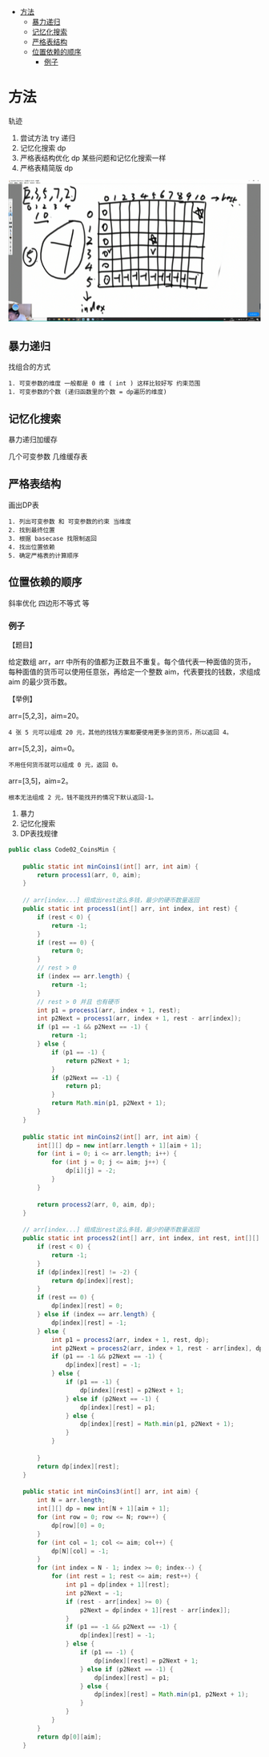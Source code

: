 - [方法](#方法)
	- [暴力递归](#暴力递归)
	- [记忆化搜索](#记忆化搜索)
	- [严格表结构](#严格表结构)
	- [位置依赖的顺序](#位置依赖的顺序)
		- [例子](#例子)
# 方法

轨迹

1. 尝试方法 try 递归
2. 记忆化搜索 dp
3. 严格表结构优化 dp 某些问题和记忆化搜索一样
4. 严格表精简版 dp

![](../pics/V2DP.png)

## 暴力递归

找组合的方式

    1. 可变参数的维度 一般都是 0 维 ( int ) 这样比较好写 约束范围
    1. 可变参数的个数 (递归函数里的个数 = dp遍历的维度)

## 记忆化搜索

暴力递归加缓存

几个可变参数 几维缓存表


## 严格表结构

画出DP表

    1. 列出可变参数 和 可变参数的约束 当维度
    2. 找到最终位置
    3. 根据 basecase 找限制返回
    4. 找出位置依赖
    5. 确定严格表的计算顺序

## 位置依赖的顺序

斜率优化 四边形不等式 等



### 例子
【题目】

给定数组 arr，arr 中所有的值都为正数且不重复。每个值代表一种面值的货币，每种面值的货币可以使用任意张，再给定一个整数 aim，代表要找的钱数，求组成 aim 的最少货币数。

【举例】

arr=[5,2,3]，aim=20。

    4 张 5 元可以组成 20 元，其他的找钱方案都要使用更多张的货币，所以返回 4。
arr=[5,2,3]，aim=0。

    不用任何货币就可以组成 0 元，返回 0。
arr=[3,5]，aim=2。
    
    根本无法组成 2 元，钱不能找开的情况下默认返回-1。


1. 暴力
2. 记忆化搜索
3. DP表找规律

```java
public class Code02_CoinsMin {

	public static int minCoins1(int[] arr, int aim) {
		return process1(arr, 0, aim);
	}

	// arr[index...] 组成出rest这么多钱，最少的硬币数量返回
	public static int process1(int[] arr, int index, int rest) {
		if (rest < 0) {
			return -1;
		}
		if (rest == 0) {
			return 0;
		}
		// rest > 0
		if (index == arr.length) {
			return -1;
		}
		// rest > 0 并且 也有硬币
		int p1 = process1(arr, index + 1, rest);
		int p2Next = process1(arr, index + 1, rest - arr[index]);
		if (p1 == -1 && p2Next == -1) {
			return -1;
		} else {
			if (p1 == -1) {
				return p2Next + 1;
			}
			if (p2Next == -1) {
				return p1;
			}
			return Math.min(p1, p2Next + 1);
		}
	}

	public static int minCoins2(int[] arr, int aim) {
		int[][] dp = new int[arr.length + 1][aim + 1];
		for (int i = 0; i <= arr.length; i++) {
			for (int j = 0; j <= aim; j++) {
				dp[i][j] = -2;
			}
		}

		return process2(arr, 0, aim, dp);
	}

	// arr[index...] 组成出rest这么多钱，最少的硬币数量返回
	public static int process2(int[] arr, int index, int rest, int[][] dp) {
		if (rest < 0) {
			return -1;
		}
		if (dp[index][rest] != -2) {
			return dp[index][rest];
		}
		if (rest == 0) {
			dp[index][rest] = 0;
		} else if (index == arr.length) {
			dp[index][rest] = -1;
		} else {
			int p1 = process2(arr, index + 1, rest, dp);
			int p2Next = process2(arr, index + 1, rest - arr[index], dp);
			if (p1 == -1 && p2Next == -1) {
				dp[index][rest] = -1;
			} else {
				if (p1 == -1) {
					dp[index][rest] = p2Next + 1;
				} else if (p2Next == -1) {
					dp[index][rest] = p1;
				} else {
					dp[index][rest] = Math.min(p1, p2Next + 1);
				}
			}

		}
		return dp[index][rest];
	}

	public static int minCoins3(int[] arr, int aim) {
		int N = arr.length;
		int[][] dp = new int[N + 1][aim + 1];
		for (int row = 0; row <= N; row++) {
			dp[row][0] = 0;
		}
		for (int col = 1; col <= aim; col++) {
			dp[N][col] = -1;
		}
		for (int index = N - 1; index >= 0; index--) {
			for (int rest = 1; rest <= aim; rest++) {
				int p1 = dp[index + 1][rest];
				int p2Next = -1;
				if (rest - arr[index] >= 0) {
					p2Next = dp[index + 1][rest - arr[index]];
				}
				if (p1 == -1 && p2Next == -1) {
					dp[index][rest] = -1;
				} else {
					if (p1 == -1) {
						dp[index][rest] = p2Next + 1;
					} else if (p2Next == -1) {
						dp[index][rest] = p1;
					} else {
						dp[index][rest] = Math.min(p1, p2Next + 1);
					}
				}
			}
		}
		return dp[0][aim];
	}
```